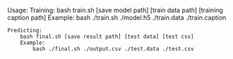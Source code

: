Usage:
	Training:
		bash train.sh [save model path] [train data path] [training caption path]
		Example:
			bash ./train.sh ./model.h5 ./train.data ./train.caption

	Predicting:
		bash final.sh [save result path] [test data] [test csv]
		Example:
			bash ./final.sh ./output.csv ./test.data ./test.csv
